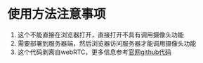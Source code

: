 # 使用方法注意事项
1. 这个不能直接在浏览器打开，直接打开不具有调用摄像头功能
2. 需要部署到服务器端，然后浏览器访问服务器才能调用摄像头功能
3. 这个代码剥离自webRTC，更多信息参考[官网github代码](https://github.com/webrtc/samples)